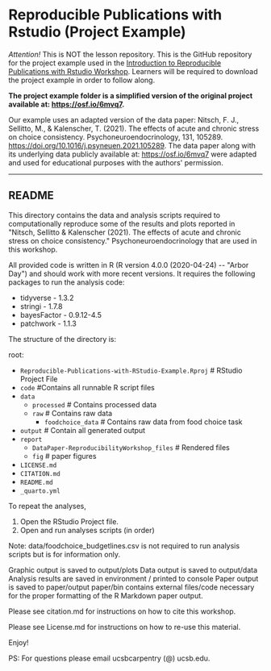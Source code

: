 # Reproducible Publications with Rstudio (Project Example)

*Attention!* This is NOT the lesson repository. This is the GitHub repository for the project example used in the [Introduction to Reproducible Publications with Rstudio Workshop](https://github.com/carpentries-incubator/Reproducible-Publications-with-RStudio). Learners will be required to download the project example in order to follow along. 

**The project example folder is a simplified version of the original project available at: https://osf.io/6mvq7.**

Our example uses an adapted version of the data paper: Nitsch, F. J., Sellitto, M., & Kalenscher, T. (2021). The effects of acute and chronic stress on choice consistency. Psychoneuroendocrinology, 131, 105289. https://doi.org/10.1016/j.psyneuen.2021.105289. The data paper along with its underlying data publicly available at: https://osf.io/6mvq7 were adapted and used for educational purposes with the authors' permission.

------------------------------
## README

This directory contains the data and analysis scripts required to computationally reproduce some of the results and plots reported
in "Nitsch, Sellitto & Kalenscher (2021). The effects of acute and chronic stress on choice consistency." Psychoneuroendocrinology that are used in this workshop.

All provided code is written in R (R version 4.0.0 (2020-04-24) -- "Arbor Day") and should work with more recent versions. 
It requires the following packages to run the analysis code:
- tidyverse - 1.3.2
- stringi - 1.7.8
- bayesFactor - 0.9.12-4.5
- patchwork - 1.1.3

The structure of the directory is:

root:

- `Reproducible-Publications-with-RStudio-Example.Rproj` # RStudio Project File
- `code` #Contains all runnable R script files
- `data` 
    - `processed`  # Contains processed data
    - `raw`      # Contains raw data
        - `foodchoice_data`  # Contains raw data from food choice task
- `output` # Contain all generated output
- `report`
    - `DataPaper-ReproducibilityWorkshop_files`   # Rendered files  
    - `fig`   # paper figures
- `LICENSE.md`
- `CITATION.md`
- `README.md`
- `_quarto.yml`

To repeat the analyses, 
1. Open the RStudio Project file.
2. Open and run analyses scripts (in order)

Note: data/foodchoice_budgetlines.csv is not required to run
analysis scripts but is for information only.

Graphic output is saved to output/plots
Data output is saved to output/data
Analysis results are saved in environment / printed to console
Paper output is saved to paper/output
paper/bin contains external files/code necessary for the proper formatting of the R Markdown paper output. 

Please see citation.md for instructions on how to cite this workshop.

Please see License.md for instructions on how to re-use this material. 

Enjoy!

PS: For questions please email ucsbcarpentry (@) ucsb.edu.


